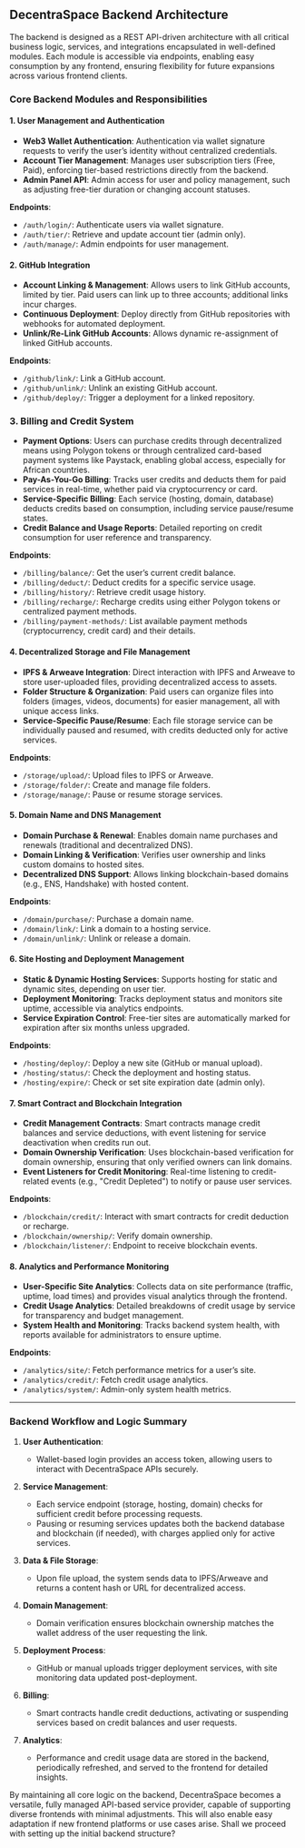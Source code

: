 
## DecentraSpace Backend Architecture

The backend is designed as a REST API-driven architecture with all critical business logic, services, and integrations encapsulated in well-defined modules. Each module is accessible via endpoints, enabling easy consumption by any frontend, ensuring flexibility for future expansions across various frontend clients.

### Core Backend Modules and Responsibilities

#### 1. **User Management and Authentication**
   - **Web3 Wallet Authentication**: Authentication via wallet signature requests to verify the user’s identity without centralized credentials.
   - **Account Tier Management**: Manages user subscription tiers (Free, Paid), enforcing tier-based restrictions directly from the backend.
   - **Admin Panel API**: Admin access for user and policy management, such as adjusting free-tier duration or changing account statuses.
   
   **Endpoints**:
   - `/auth/login/`: Authenticate users via wallet signature.
   - `/auth/tier/`: Retrieve and update account tier (admin only).
   - `/auth/manage/`: Admin endpoints for user management.

#### 2. **GitHub Integration**
   - **Account Linking & Management**: Allows users to link GitHub accounts, limited by tier. Paid users can link up to three accounts; additional links incur charges.
   - **Continuous Deployment**: Deploy directly from GitHub repositories with webhooks for automated deployment.
   - **Unlink/Re-Link GitHub Accounts**: Allows dynamic re-assignment of linked GitHub accounts.

   **Endpoints**:
   - `/github/link/`: Link a GitHub account.
   - `/github/unlink/`: Unlink an existing GitHub account.
   - `/github/deploy/`: Trigger a deployment for a linked repository.

### 3. **Billing and Credit System**
   - **Payment Options**: Users can purchase credits through decentralized means using Polygon tokens or through centralized card-based payment systems like Paystack, enabling global access, especially for African countries.
   - **Pay-As-You-Go Billing**: Tracks user credits and deducts them for paid services in real-time, whether paid via cryptocurrency or card.
   - **Service-Specific Billing**: Each service (hosting, domain, database) deducts credits based on consumption, including service pause/resume states.
   - **Credit Balance and Usage Reports**: Detailed reporting on credit consumption for user reference and transparency.

   **Endpoints**:
   - `/billing/balance/`: Get the user’s current credit balance.
   - `/billing/deduct/`: Deduct credits for a specific service usage.
   - `/billing/history/`: Retrieve credit usage history.
   - `/billing/recharge/`: Recharge credits using either Polygon tokens or centralized payment methods.
   - `/billing/payment-methods/`: List available payment methods (cryptocurrency, credit card) and their details.

#### 4. **Decentralized Storage and File Management**
   - **IPFS & Arweave Integration**: Direct interaction with IPFS and Arweave to store user-uploaded files, providing decentralized access to assets.
   - **Folder Structure & Organization**: Paid users can organize files into folders (images, videos, documents) for easier management, all with unique access links.
   - **Service-Specific Pause/Resume**: Each file storage service can be individually paused and resumed, with credits deducted only for active services.

   **Endpoints**:
   - `/storage/upload/`: Upload files to IPFS or Arweave.
   - `/storage/folder/`: Create and manage file folders.
   - `/storage/manage/`: Pause or resume storage services.

#### 5. **Domain Name and DNS Management**
   - **Domain Purchase & Renewal**: Enables domain name purchases and renewals (traditional and decentralized DNS).
   - **Domain Linking & Verification**: Verifies user ownership and links custom domains to hosted sites.
   - **Decentralized DNS Support**: Allows linking blockchain-based domains (e.g., ENS, Handshake) with hosted content.

   **Endpoints**:
   - `/domain/purchase/`: Purchase a domain name.
   - `/domain/link/`: Link a domain to a hosting service.
   - `/domain/unlink/`: Unlink or release a domain.

#### 6. **Site Hosting and Deployment Management**
   - **Static & Dynamic Hosting Services**: Supports hosting for static and dynamic sites, depending on user tier.
   - **Deployment Monitoring**: Tracks deployment status and monitors site uptime, accessible via analytics endpoints.
   - **Service Expiration Control**: Free-tier sites are automatically marked for expiration after six months unless upgraded.

   **Endpoints**:
   - `/hosting/deploy/`: Deploy a new site (GitHub or manual upload).
   - `/hosting/status/`: Check the deployment and hosting status.
   - `/hosting/expire/`: Check or set site expiration date (admin only).

#### 7. **Smart Contract and Blockchain Integration**
   - **Credit Management Contracts**: Smart contracts manage credit balances and service deductions, with event listening for service deactivation when credits run out.
   - **Domain Ownership Verification**: Uses blockchain-based verification for domain ownership, ensuring that only verified owners can link domains.
   - **Event Listeners for Credit Monitoring**: Real-time listening to credit-related events (e.g., "Credit Depleted") to notify or pause user services.

   **Endpoints**:
   - `/blockchain/credit/`: Interact with smart contracts for credit deduction or recharge.
   - `/blockchain/ownership/`: Verify domain ownership.
   - `/blockchain/listener/`: Endpoint to receive blockchain events.

#### 8. **Analytics and Performance Monitoring**
   - **User-Specific Site Analytics**: Collects data on site performance (traffic, uptime, load times) and provides visual analytics through the frontend.
   - **Credit Usage Analytics**: Detailed breakdowns of credit usage by service for transparency and budget management.
   - **System Health and Monitoring**: Tracks backend system health, with reports available for administrators to ensure uptime.

   **Endpoints**:
   - `/analytics/site/`: Fetch performance metrics for a user’s site.
   - `/analytics/credit/`: Fetch credit usage analytics.
   - `/analytics/system/`: Admin-only system health metrics.

---

### Backend Workflow and Logic Summary

1. **User Authentication**:
   - Wallet-based login provides an access token, allowing users to interact with DecentraSpace APIs securely.
   
2. **Service Management**:
   - Each service endpoint (storage, hosting, domain) checks for sufficient credit before processing requests.
   - Pausing or resuming services updates both the backend database and blockchain (if needed), with charges applied only for active services.

3. **Data & File Storage**:
   - Upon file upload, the system sends data to IPFS/Arweave and returns a content hash or URL for decentralized access.
   
4. **Domain Management**:
   - Domain verification ensures blockchain ownership matches the wallet address of the user requesting the link.
   
5. **Deployment Process**:
   - GitHub or manual uploads trigger deployment services, with site monitoring data updated post-deployment.

6. **Billing**:
   - Smart contracts handle credit deductions, activating or suspending services based on credit balances and user requests.

7. **Analytics**:
   - Performance and credit usage data are stored in the backend, periodically refreshed, and served to the frontend for detailed insights.

By maintaining all core logic on the backend, DecentraSpace becomes a versatile, fully managed API-based service provider, capable of supporting diverse frontends with minimal adjustments. This will also enable easy adaptation if new frontend platforms or use cases arise. Shall we proceed with setting up the initial backend structure?